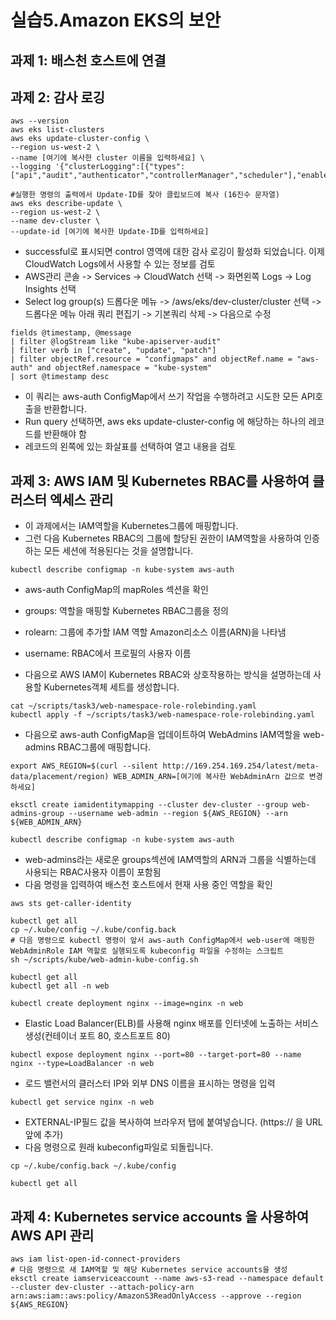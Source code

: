 # 실습5.Amazon EKS의 보안

## 과제 1: 배스천 호스트에 연결

## 과제 2: 감사 로깅

```
aws --version
aws eks list-clusters
aws eks update-cluster-config \
--region us-west-2 \
--name [여기에 복사한 cluster 이름을 입력하세요] \
--logging '{"clusterLogging":[{"types":["api","audit","authenticator","controllerManager","scheduler"],"enabled":true}]}'

#실행한 명령의 출력에서 Update-ID를 찾아 클립보드에 복사 (16진수 문자열)
aws eks describe-update \
--region us-west-2 \
--name dev-cluster \
--update-id [여기에 복사한 Update-ID를 입력하세요]
```
- successful로 표시되면 control 영역에 대한 감사 로깅이 활성화 되었습니다. 이제 CloudWatch Logs에서 사용할 수 있는 정보를 검토
- AWS관리 콘솔 -> Services -> CloudWatch 선택 -> 화면왼쪽 Logs -> Log Insights 선택
- Select log group(s) 드롭다운 메뉴 -> /aws/eks/dev-cluster/cluster 선택 -> 드롭다운 메뉴 아래 쿼리 편집기 -> 기본쿼리 삭제 -> 다음으로 수정
```
fields @timestamp, @message
| filter @logStream like "kube-apiserver-audit"
| filter verb in ["create", "update", "patch"]
| filter objectRef.resource = "configmaps" and objectRef.name = "aws-auth" and objectRef.namespace = "kube-system"
| sort @timestamp desc
```
- 이 쿼리는 aws-auth ConfigMap에서 쓰기 작업을 수행하려고 시도한 모든 API호출을 반환합니다.
- Run query 선택하면, aws eks update-cluster-config 에 해당하는 하나의 레코드를 반환해야 함
- 레코드의 왼쪽에 있는 화살표를 선택하여 열고 내용을 검토



## 과제 3: AWS IAM 및 Kubernetes RBAC를 사용하여 클러스터 엑세스 관리
- 이 과제에서는 IAM역할을 Kubernetes그룹에 매핑합니다. 
- 그런 다음 Kubernetes RBAC의 그룹에 할당된 권한이 IAM역할을 사용하여 인증하는 모든 세션에 적용된다는 것을 설명합니다.
```
kubectl describe configmap -n kube-system aws-auth
```
- aws-auth ConfigMap의 mapRoles 섹션을 확인
- groups: 역할을 매핑할 Kubernetes RBAC그룹을 정의 
- rolearn: 그룹에 추가할 IAM 역할 Amazon리소스 이름(ARN)을 나타냄
- username: RBAC에서 프로필의 사용자 이름

- 다음으로 AWS IAM이 Kubernetes RBAC와 상호작용하는 방식을 설명하는데 사용할 Kubernetes객체 세트를 생성합니다.
```
cat ~/scripts/task3/web-namespace-role-rolebinding.yaml
kubectl apply -f ~/scripts/task3/web-namespace-role-rolebinding.yaml
```
- 다음으로 aws-auth ConfigMap을 업데이트하여 WebAdmins IAM역할을 web-admins RBAC그룹에 매핑합니다.
```
export AWS_REGION=$(curl --silent http://169.254.169.254/latest/meta-data/placement/region) WEB_ADMIN_ARN=[여기에 복사한 WebAdminArn 값으로 변경하세요]

eksctl create iamidentitymapping --cluster dev-cluster --group web-admins-group --username web-admin --region ${AWS_REGION} --arn ${WEB_ADMIN_ARN}
```

```
kubectl describe configmap -n kube-system aws-auth
```
- web-admins라는 새로운 groups섹션에 IAM역할의 ARN과 그룹을 식별하는데 사용되는 RBAC사용자 이름이 포함됨
- 다음 명령을 입력하여 배스천 호스트에서 현재 사용 중인 역할을 확인
```
aws sts get-caller-identity
```

```
kubectl get all
cp ~/.kube/config ~/.kube/config.back
# 다음 명령으로 kubectl 명령이 앞서 aws-auth ConfigMap에서 web-user에 매핑한 WebAdminRole IAM 역할로 실행되도록 kubeconfig 파일을 수정하는 스크립트
sh ~/scripts/kube/web-admin-kube-config.sh
```

```
kubectl get all
kubectl get all -n web
```

```
kubectl create deployment nginx --image=nginx -n web
```
- Elastic Load Balancer(ELB)를 사용해 nginx 배포를 인터넷에 노출하는 서비스 생성(컨테이너 포트 80, 호스트포트 80)
```
kubectl expose deployment nginx --port=80 --target-port=80 --name nginx --type=LoadBalancer -n web
```
- 로드 밸런서의 클러스터 IP와 외부 DNS 이름을 표시하는 명령을 입력
```
kubectl get service nginx -n web
```
- EXTERNAL-IP필드 값을 복사하여 브라우저 탭에 붙여넣습니다. (https:// 을 URL앞에 추가)
- 다음 명령으로 원래 kubeconfig파일로 되돌립니다.
```
cp ~/.kube/config.back ~/.kube/config
```
```
kubectl get all
```

## 과제 4: Kubernetes service accounts 을 사용하여 AWS API 관리

```
aws iam list-open-id-connect-providers
# 다음 명령으로 새 IAM역할 및 해당 Kubernetes service accounts을 생성
eksctl create iamserviceaccount --name aws-s3-read --namespace default --cluster dev-cluster --attach-policy-arn arn:aws:iam::aws:policy/AmazonS3ReadOnlyAccess --approve --region ${AWS_REGION}
```





